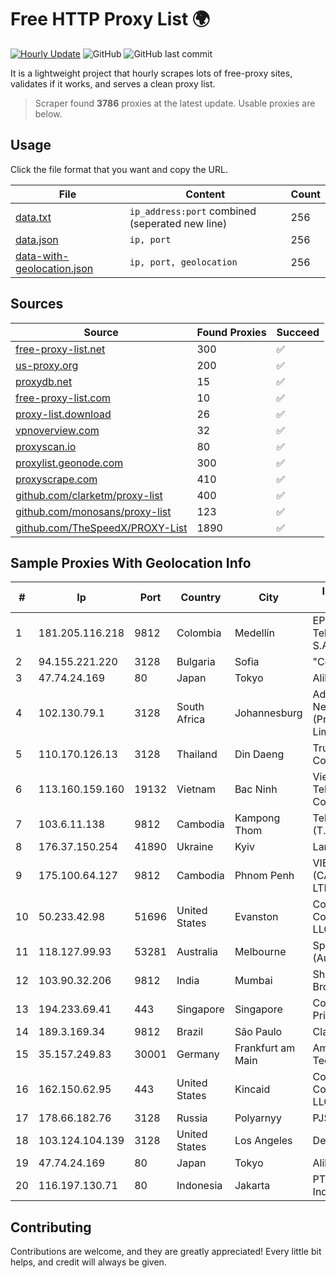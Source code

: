 
# Free HTTP Proxy List 🌍

[![Hourly Update](https://github.com/mertguvencli/http-proxy-list/actions/workflows/main.yml/badge.svg?branch=main)](https://github.com/mertguvencli/http-proxy-list/actions/workflows/main.yml)
![GitHub](https://img.shields.io/github/license/mertguvencli/http-proxy-list)
![GitHub last commit](https://img.shields.io/github/last-commit/mertguvencli/http-proxy-list)

It is a lightweight project that hourly scrapes lots of free-proxy sites, validates if it works, and serves a clean proxy list.


> Scraper found **3786** proxies at the latest update. Usable proxies are below.

## Usage

Click the file format that you want and copy the URL.


|File|Content|Count|
|----|-------|-----|
|[data.txt](https://raw.githubusercontent.com/mertguvencli/http-proxy-list/main/proxy-list/data.txt)|`ip_address:port` combined (seperated new line)|256|
|[data.json](https://raw.githubusercontent.com/mertguvencli/http-proxy-list/main/proxy-list/data.json)|`ip, port`|256|
|[data-with-geolocation.json](https://raw.githubusercontent.com/mertguvencli/http-proxy-list/main/proxy-list/data-with-geolocation.json)|`ip, port, geolocation`|256|

## Sources

|Source|Found Proxies|Succeed|
|------|-------------|-------|
|[free-proxy-list.net](https://free-proxy-list.net)|300|✅|
|[us-proxy.org](https://www.us-proxy.org)|200|✅|
|[proxydb.net](http://proxydb.net)|15|✅|
|[free-proxy-list.com](https://free-proxy-list.com/?page=&port=&type%5B%5D=http&type%5B%5D=https&up_time=0&search=Search)|10|✅|
|[proxy-list.download](https://www.proxy-list.download/HTTP)|26|✅|
|[vpnoverview.com](https://vpnoverview.com/privacy/anonymous-browsing/free-proxy-servers)|32|✅|
|[proxyscan.io](https://www.proxyscan.io)|80|✅|
|[proxylist.geonode.com](https://proxylist.geonode.com/api/proxy-list?limit=300&page=1&sort_by=lastChecked&sort_type=desc&protocols=http,https)|300|✅|
|[proxyscrape.com](https://api.proxyscrape.com/v2/?request=displayproxies&protocol=http&timeout=10000&country=all&ssl=all&anonymity=all)|410|✅|
|[github.com/clarketm/proxy-list](https://raw.githubusercontent.com/clarketm/proxy-list/master/proxy-list-raw.txt)|400|✅|
|[github.com/monosans/proxy-list](https://raw.githubusercontent.com/monosans/proxy-list/main/proxies/http.txt)|123|✅|
|[github.com/TheSpeedX/PROXY-List](https://raw.githubusercontent.com/TheSpeedX/PROXY-List/master/http.txt)|1890|✅|


## Sample Proxies With Geolocation Info

|#|Ip|Port|Country|City|Internet Service Provider|
|-|--|----|-------|----|-------------------------|
|1|181.205.116.218|9812|Colombia|Medellín|EPM Telecomunicaciones S.A. E.S.P.|
|2|94.155.221.220|3128|Bulgaria|Sofia|"Cooolbox" AD|
|3|47.74.24.169|80|Japan|Tokyo|Alibaba.com LLC|
|4|102.130.79.1|3128|South Africa|Johannesburg|Adnexus Celerity Networks (Proprietary) Limited|
|5|110.170.126.13|3128|Thailand|Din Daeng|True Internet Corporation CO. Ltd.|
|6|113.160.159.160|19132|Vietnam|Bac Ninh|VietNam Post and Telecom Corporation|
|7|103.6.11.138|9812|Cambodia|Kampong Thom|Telecom Cambodia (T.C.)|
|8|176.37.150.254|41890|Ukraine|Kyiv|Lanet Network|
|9|175.100.64.127|9812|Cambodia|Phnom Penh|VIETTEL (CAMBODIA) PTE., LTD|
|10|50.233.42.98|51696|United States|Evanston|Comcast Cable Communications, LLC|
|11|118.127.99.93|53281|Australia|Melbourne|Spirit Telecom (Australia) Pty Ltd|
|12|103.90.32.206|9812|India|Mumbai|Shri Samarth Broadband|
|13|194.233.69.41|443|Singapore|Singapore|Contabo Asia Private Limited|
|14|189.3.169.34|9812|Brazil|São Paulo|Claro S.A.|
|15|35.157.249.83|30001|Germany|Frankfurt am Main|Amazon Technologies Inc.|
|16|162.150.62.95|443|United States|Kincaid|Comcast Cable Communications, LLC|
|17|178.66.182.76|3128|Russia|Polyarnyy|PJSC Rostelecom|
|18|103.124.104.139|3128|United States|Los Angeles|DediPath|
|19|47.74.24.169|80|Japan|Tokyo|Alibaba.com LLC|
|20|116.197.130.71|80|Indonesia|Jakarta|PT. Fiber Networks Indonesia|



## Contributing

Contributions are welcome, and they are greatly appreciated! Every
little bit helps, and credit will always be given.

